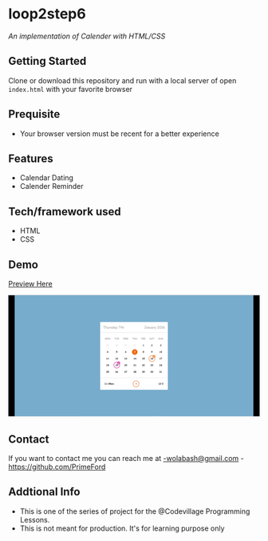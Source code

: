 # loop2step6
*An implementation of Calender with HTML/CSS*

## Getting Started
Clone or download this repository and run with a local server of open `index.html` with your favorite browser

## Prequisite
- Your browser version must be recent for a better experience

## Features
- Calendar Dating
- Calender Reminder

## Tech/framework used
- HTML
- CSS

## Demo
[Preview Here](https://rawcdn.githack.com/PrimeFord/loop2step6/cf579e4460058d3a9c6f412fd67d1992f12e5558/index.html)

![screenshot](./media/snip.png)
## Contact
If you want to contact me you can reach me at
-wolabash@gmail.com
-https://github.com/PrimeFord

## Addtional Info
- This is one of the series of project for the @Codevillage Programming Lessons.
- This is not meant for production. It's for learning purpose only